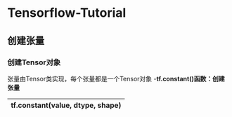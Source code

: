# Tensorflow-Tutorial
## 创建张量
### 创建Tensor对象
张量由Tensor类实现，每个张量都是一个Tensor对象
-__tf.constant()函数：创建张量__
 
| tf.constant(value, dtype, shape) | 
| -------------------------------- |

